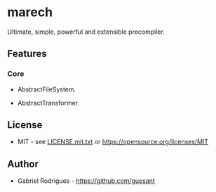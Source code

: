 # marech

Ultimate, simple, powerful and extensible precompiler.

## Features

### Core

- AbstractFileSystem.

- AbstractTransformer.

## License

- MIT - see [LICENSE.mit.txt](LICENSE.mit.txt) or <https://opensource.org/licenses/MIT>

## Author

- Gabriel Rodrigues - <https://github.com/guesant>
